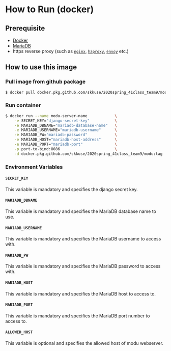# How to Run (docker)

## Prerequisite
- [Docker](https://www.docker.com/)
- [MariaDB](https://mariadb.org/)
- https reverse proxy (such as [`nginx`](https://nginx.org/), [`haproxy`](http://www.haproxy.org/), [`envoy`](https://www.envoyproxy.io/) etc.)

## How to use this image
### Pull image from github package
``` bash
$ docker pull docker.pkg.github.com/skkuse/2020spring_41class_team9/modu:tag
```

### Run container
``` bash
$ docker run --name modu-server-name            \
    -e SECRET_KEY="django-secret-key"           \
    -e MARIADB_DBNAME="mariadb-database-name"   \
    -e MARIADB_USERNAME="mariadb-username"      \
    -e MARIADB_PW="mariadb-password"            \
    -e MARIADB_HOST="mariadb-host-address"      \
    -e MARIADB_PORT="mariadb-port"              \
    -p port-to-bind:8086                        \
    -d docker.pkg.github.com/skkuse/2020spring_41class_team9/modu:tag
```

### Environment Variables
#### `SECRET_KEY`
This variable is mandatory and specifies the django secret key.

#### `MARIADB_DBNAME`
This variable is mandatory and specifies the MariaDB database name to use.

#### `MARIADB_USERNAME`
This variable is mandatory and specifies the MariaDB username to access with.

#### `MARIADB_PW`
This variable is mandatory and specifies the MariaDB password to access with.

#### `MARIADB_HOST`
This variable is mandatory and specifies the MariaDB host to access to.

#### `MARIADB_PORT`
This variable is mandatory and specifies the MariaDB port number to access to.

#### `ALLOWED_HOST`
This variable is optional and specifies the allowed host of modu webserver.